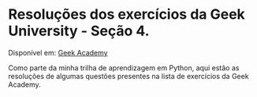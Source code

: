 # Resoluções dos exercícios da Geek University - Seção 4.


Disponível em: [Geek Academy](https://www.udemy.com/course/curso-de-programacao-em-python-do-basico-ao-avancado/)


Como parte da minha trilha de aprendizagem em Python, aqui estão as resoluções de algumas questões presentes na lista de exercícios da Geek Academy.